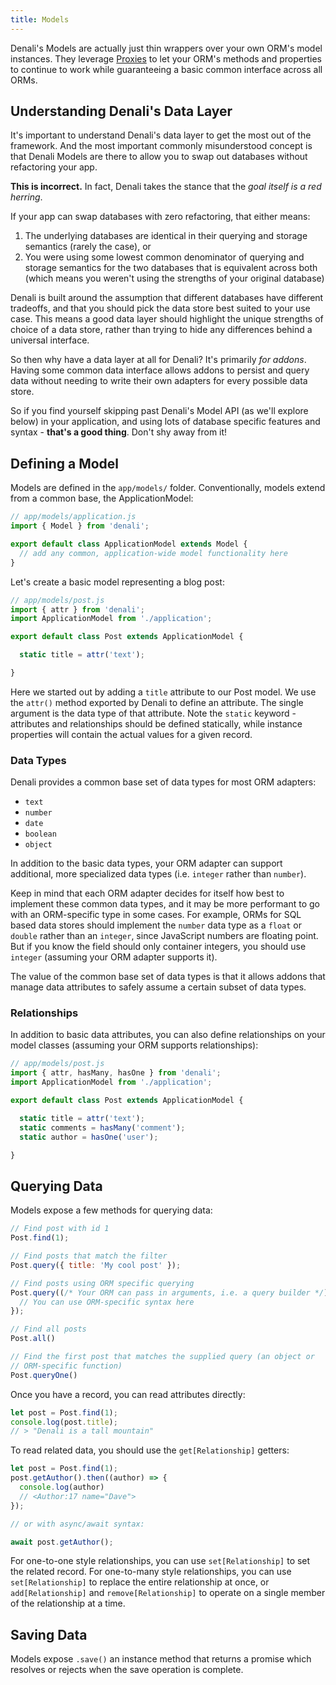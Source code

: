 ```yaml
---
title: Models
---
```


Denali's Models are actually just thin wrappers over your own ORM's model
instances. They leverage
[Proxies](https://developer.mozilla.org/en-US/docs/Web/JavaScript/Reference/Global_Objects/Proxy)
to let your ORM's methods and properties to continue to work while guaranteeing
a basic common interface across all ORMs.

## Understanding Denali's Data Layer

It's important to understand Denali's data layer to get the most out of the
framework. And the most important commonly misunderstood concept is that Denali
Models are there to allow you to swap out databases without refactoring your
app.

**This is incorrect.** In fact, Denali takes the stance that the _goal itself is
a red herring_.

If your app can swap databases with zero refactoring, that either means:

1. The underlying databases are identical in their querying and storage
semantics (rarely the case), or
2. You were using some lowest common denominator of querying and storage semantics for the two databases that is equivalent across both (which means you weren't using the strengths of your original database)

Denali is built around the assumption that different databases have different
tradeoffs, and that you should pick the data store best suited to your use case.
This means a good data layer should highlight the unique strengths of choice of
a data store, rather than trying to hide any differences behind a universal
interface.

So then why have a data layer at all for Denali? It's primarily _for addons_.
Having some common data interface allows addons to persist and query data
without needing to write their own adapters for every possible data store.

So if you find yourself skipping past Denali's Model API (as we'll explore
below) in your application, and using lots of database specific features and
syntax - **that's a good thing**. Don't shy away from it!

## Defining a Model

Models are defined in the `app/models/` folder. Conventionally, models extend
from a common base, the ApplicationModel:

```js
// app/models/application.js
import { Model } from 'denali';

export default class ApplicationModel extends Model {
  // add any common, application-wide model functionality here
}
```

Let's create a basic model representing a blog post:

```js
// app/models/post.js
import { attr } from 'denali';
import ApplicationModel from './application';

export default class Post extends ApplicationModel {

  static title = attr('text');

}
```

Here we started out by adding a `title` attribute to our Post model. We use the
`attr()` method exported by Denali to define an attribute. The single argument
is the data type of that attribute. Note the `static` keyword - attributes and
relationships should be defined statically, while instance properties will
contain the actual values for a given record.

### Data Types

Denali provides a common base set of data types for most ORM adapters:

* `text`
* `number`
* `date`
* `boolean`
* `object`

In addition to the basic data types, your ORM adapter can support additional,
more specialized data types (i.e. `integer` rather than `number`).

Keep in mind that each ORM adapter decides for itself how best to implement
these common data types, and it may be more performant to go with an
ORM-specific type in some cases. For example, ORMs for SQL based data stores
should implement the `number` data type as a `float` or `double` rather than an
`integer`, since JavaScript numbers are floating point. But if you know the
field should only container integers, you should use `integer` (assuming your
ORM adapter supports it).

The value of the common base set of data types is that it allows addons that
manage data attributes to safely assume a certain subset of data types.

### Relationships

In addition to basic data attributes, you can also define relationships on your model classes (assuming your ORM supports relationships):

```js
// app/models/post.js
import { attr, hasMany, hasOne } from 'denali';
import ApplicationModel from './application';

export default class Post extends ApplicationModel {

  static title = attr('text');
  static comments = hasMany('comment');
  static author = hasOne('user');

}
```

## Querying Data

Models expose a few methods for querying data:

```js
// Find post with id 1
Post.find(1);

// Find posts that match the filter
Post.query({ title: 'My cool post' });

// Find posts using ORM specific querying
Post.query((/* Your ORM can pass in arguments, i.e. a query builder */) => {
  // You can use ORM-specific syntax here
});

// Find all posts
Post.all()

// Find the first post that matches the supplied query (an object or
// ORM-specific function)
Post.queryOne()
```

Once you have a record, you can read attributes directly:

```js
let post = Post.find(1);
console.log(post.title);
// > "Denali is a tall mountain"
```

To read related data, you should use the `get[Relationship]` getters:

```js
let post = Post.find(1);
post.getAuthor().then((author) => {
  console.log(author)
  // <Author:17 name="Dave">
});

// or with async/await syntax:

await post.getAuthor();
```

For one-to-one style relationships, you can use `set[Relationship]` to set the
related record. For one-to-many style relationships, you can use
`set[Relationship]` to replace the entire relationship at once, or
`add[Relationship]` and `remove[Relationship]` to operate on a single member
of the relationship at a time.

## Saving Data

Models expose `.save()` an instance method that returns a promise which resolves
or rejects when the save operation is complete.
